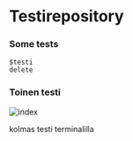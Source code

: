 # Testirepository
### Some tests 

    $testi
    delete 
    
    
### Toinen testi
![index](https://user-images.githubusercontent.com/112076418/201041895-3caf631f-d35e-4f6c-9dbc-90607e4e090b.png)

kolmas testi terminalilla
